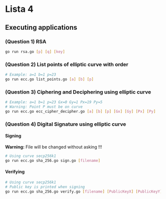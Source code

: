 # Lista 4

## Executing applications

### (Question 1) RSA

``` bash
go run rsa.go [p] [q] [key]
```

### (Question 2) List points of elliptic curve with order

``` bash
# Example: a=1 b=1 p=23
go run ecc.go list_points.go [a] [b] [p]
```

### (Question 3) Ciphering and Deciphering using elliptic curve

``` bash
# Example: a=1 b=1 p=23 Gx=0 Gy=1 Px=19 Py=5
# Warning: Point P must be on curve
go run ecc.go ecc_cipher_decipher.go [a] [b] [p] [Gx] [Gy] [Px] [Py]
```

### (Question 4) Digital Signature using elliptic curve

#### Signing

**Warning:** File will be changed without asking !!!

``` bash
# Using curve secp256k1
go run ecc.go sha_256.go sign.go [filename]
```

#### Verifying

``` bash
# Using curve secp256k1
# Public key is printed when signing
go run ecc.go sha_256.go verify.go [filename] [PublicKeyX] [PublicKeyY]
```
